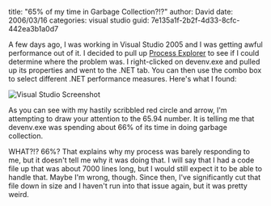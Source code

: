 
title: "65% of my time in Garbage Collection?!?"
author: David
date: 2006/03/16
categories: visual studio
guid: 7e135a1f-2b2f-4d33-8cfc-442ea3b1a0d7

A few days ago, I was working in Visual Studio 2005 and I was getting awful performance out of it. I decided to pull up [Process Explorer](http://www.sysinternals.com/Utilities/ProcessExplorer.html) to see if I could determine where the problem was. I right-clicked on devenv.exe and pulled up its properties and went to the .NET tab. You can then use the combo box to select different .NET performance measures. Here's what I found:

![Visual Studio Screenshot](http://www.mohundro.com/blog/content/binary/2005-03-16-devenv.png)

As you can see with my hastily scribbled red circle and arrow, I'm attempting to draw your attention to the 65.94 number. It is telling me that devenv.exe was spending about 66% of its time in doing garbage collection.

WHAT?!? 66%? That explains why my process was barely responding to me, but it doesn't tell me why it was doing that. I will say that I had a code file up that was about 7000 lines long, but I would still expect it to be able to handle that. Maybe I'm wrong, though. Since then, I've significantly cut that file down in size and I haven't run into that issue again, but it was pretty weird.

